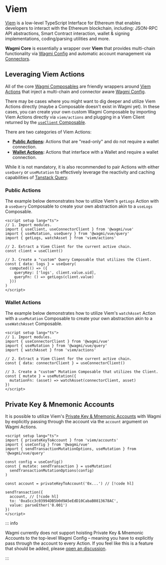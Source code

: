 # Viem

[Viem](https://viem.sh) is a low-level TypeScript Interface for Ethereum that enables developers to interact with the Ethereum blockchain, including: JSON-RPC API abstractions, Smart Contract interaction, wallet & signing implementations, coding/parsing utilities and more.

**Wagmi Core** is essentially a wrapper over **Viem** that provides multi-chain functionality via [Wagmi Config](/react/api/createConfig) and automatic account management via [Connectors](/react/api/connectors).

## Leveraging Viem Actions

All of the core [Wagmi Composables](/vue/api/composables) are friendly wrappers around [Viem Actions](https://viem.sh/docs/actions/public/introduction.html) that inject a multi-chain and connector aware [Wagmi Config](/vue/api/createConfig).

There may be cases where you might want to dig deeper and utilize Viem Actions directly (maybe a Composable doesn't exist in Wagmi yet). In these cases, you can create your own custom Wagmi Composable by importing Viem Actions directly via `viem/actions` and plugging in a Viem Client returned by the [`useClient` Composable](/vue/api/composables/useClient).

There are two categories of Viem Actions:

- **[Public Actions](https://viem.sh/docs/actions/public/introduction):** Actions that are "read-only" and do not require a wallet connection.
- **[Wallet Actions](https://viem.sh/docs/actions/wallet/introduction):** Actions that interface with a Wallet and require a wallet connection.

While it is not mandatory, it is also recommended to pair Actions with either `useQuery` or `useMutation` to effectively leverage the reactivity and caching capabilities of [Tanstack Query](/vue/guides/tanstack-query).

### Public Actions

The example below demonstrates how to utilize Viem's `getLogs` Action with a `useQuery` Composable to create your own abstraction akin to a `useLogs` Composable.

```vue
<script setup lang="ts">
// 1. Import modules. 
import { useClient, useConnectorClient } from '@wagmi/vue' 
import { useMutation, useQuery } from '@wagmi/vue/query'
import { getLogs, watchAsset } from 'viem/actions'

// 2. Extract a Viem Client for the current active chain. 
const client = useClient() 

// 3. Create a "custom" Query Composable that utilizes the Client. 
const { data: logs } = useQuery( 
  computed(() => ({ 
    queryKey: ['logs', client.value.uid], 
    queryFn: () => getLogs(client.value) 
  })) 
) 
</script>
```

### Wallet Actions

The example below demonstrates how to utilize Viem's `watchAsset` Action with a `useMutation` Composable to create your own abstraction akin to a `useWatchAsset` Composable.

```vue
<script setup lang="ts">
// 1. Import modules. 
import { useConnectorClient } from '@wagmi/vue' 
import { useMutation } from '@wagmi/vue/query'
import { watchAsset } from 'viem/actions'

// 2. Extract a Viem Client for the current active chain. 
const { data: connectorClient } = useConnectorClient()

// 3. Create a "custom" Mutation Composable that utilizes the Client. 
const { mutate } = useMutation({
  mutationFn: (asset) => watchAsset(connectorClient, asset)
})
</script>
```

## Private Key & Mnemonic Accounts

It is possible to utilize Viem's [Private Key & Mnemonic Accounts](https://viem.sh/docs/accounts/local) with Wagmi by explicitly passing through the account via the `account` argument on Wagmi Actions.

```vue
<script setup lang="ts">
import { privateKeyToAccount } from 'viem/accounts'
import { useConfig } from '@wagmi/vue'
import { sendTransactionMutationOptions, useMutation } from '@wagmi/vue/query'

const config = useConfig()
const { mutate: sendTransaction } = useMutation(
  sendTransactionMutationOptions(config)
)

const account = privateKeyToAccount('0x...') // [!code hl]

sendTransaction({
  account, // [!code hl]
  to: '0xa5cc3c03994DB5b0d9A5eEdD10CabaB0813678AC',
  value: parseEther('0.001')
})
</script>
```

::: info

Wagmi currently does not support hoisting Private Key & Mnemonic Accounts to the top-level Wagmi Config – meaning you have to explicitly pass through the account to every Action. If you feel like this is a feature that should be added, please [open an discussion](https://github.com/wevm/wagmi/discussions/new?category=ideas).

:::
